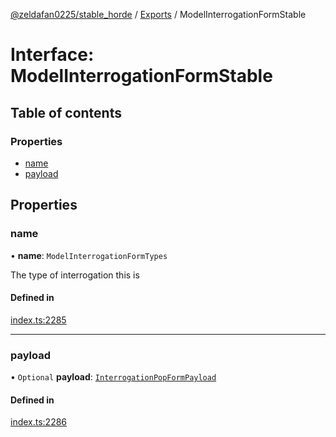 [@zeldafan0225/stable_horde](../README.md) / [Exports](../modules.md) / ModelInterrogationFormStable

# Interface: ModelInterrogationFormStable

## Table of contents

### Properties

- [name](ModelInterrogationFormStable.md#name)
- [payload](ModelInterrogationFormStable.md#payload)

## Properties

### name

• **name**: `ModelInterrogationFormTypes`

The type of interrogation this is

#### Defined in

[index.ts:2285](https://github.com/ZeldaFan0225/stable_horde/blob/4f15ca1/index.ts#L2285)

___

### payload

• `Optional` **payload**: [`InterrogationPopFormPayload`](InterrogationPopFormPayload.md)

#### Defined in

[index.ts:2286](https://github.com/ZeldaFan0225/stable_horde/blob/4f15ca1/index.ts#L2286)
